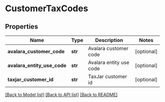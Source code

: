 # CustomerTaxCodes

## Properties
Name | Type | Description | Notes
------------ | ------------- | ------------- | -------------
**avalara_customer_code** | **str** | Avalara customer code | [optional] 
**avalara_entity_use_code** | **str** | Avalara entity use code | [optional] 
**taxjar_customer_id** | **str** | TaxJar customer id | [optional] 

[[Back to Model list]](../README.md#documentation-for-models) [[Back to API list]](../README.md#documentation-for-api-endpoints) [[Back to README]](../README.md)


